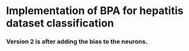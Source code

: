 # Implementation of BPA for hepatitis dataset classification
### Version 2 is after adding the bias to the neurons.
